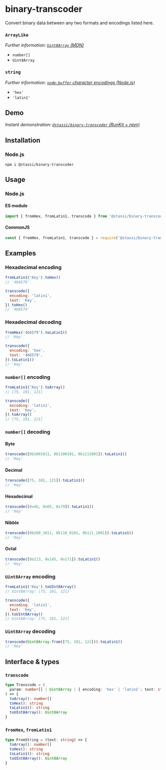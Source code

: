 # binary-transcoder

Convert binary data between any two formats and encodings listed here.

### `ArrayLike`

_Further information: [`Uint8Array` (MDN)](https://developer.mozilla.org/en-US/docs/Web/JavaScript/Reference/Global_Objects/Uint8Array)_

- `number[]`
- `Uint8Array`

### `string`

_Further information: [`node:buffer` character encodings (Node.js)](https://nodejs.org/docs/latest-v19.x/api/buffer.html#buffers-and-character-encodings)_

- `'hex'`
- `'latin1'`

## Demo

_Instant demonstration: [`@stassi/binary-transcoder` (RunKit + npm)](https://npm.runkit.com/%40stassi%2Fbinary-transcoder)_

## Installation

### Node.js

```shell
npm i @stassi/binary-transcoder
```

## Usage

### Node.js

#### ES module

```javascript
import { fromHex, fromLatin1, transcode } from '@stassi/binary-transcoder'
```

#### CommonJS

```javascript
const { fromHex, fromLatin1, transcode } = require('@stassi/binary-transcoder')
```

## Examples

### Hexadecimal encoding

```javascript
fromLatin1('Key').toHex()
// '4b6579'
```

```javascript
transcode({
  encoding: 'latin1',
  text: 'Key',
}).toHex()
// '4b6579'
```

### Hexadecimal decoding

```javascript
fromHex('4b6579').toLatin1()
// 'Key'
```

```javascript
transcode({
  encoding: 'hex',
  text: '4b6579',
}).toLatin1()
// 'Key'
```

### `number[]` encoding

```javascript
fromLatin1('Key').toArray()
// [75, 101, 121]
```

```javascript
transcode({
  encoding: 'latin1',
  text: 'Key',
}).toArray()
// [75, 101, 121]
```

### `number[]` decoding

#### Byte

```javascript
transcode([0b1001011, 0b1100101, 0b1111001]).toLatin1()
// 'Key'
```

#### Decimal

```javascript
transcode([75, 101, 121]).toLatin1()
// 'Key'
```

#### Hexadecimal

```javascript
transcode([0x4b, 0x65, 0x79]).toLatin1()
// 'Key'
```

#### Nibble

```javascript
transcode([0b100_1011, 0b110_0101, 0b111_1001]).toLatin1()
// 'Key'
```

#### Octal

```javascript
transcode([0o113, 0o145, 0o171]).toLatin1()
// 'Key'
```

### `Uint8Array` encoding

```javascript
fromLatin1('Key').toUInt8Array()
// Uint8Array: [75, 101, 121]
```

```javascript
transcode({
  encoding: 'latin1',
  text: 'Key',
}).toUInt8Array()
// Uint8Array: [75, 101, 121]
```

### `Uint8Array` decoding

```javascript
transcode(Uint8Array.from([75, 101, 121])).toLatin1()
// 'Key'
```

## Interface & types

### `transcode`

```typescript
type Transcode = (
  param: number[] | Uint8Array | { encoding: 'hex' | 'latin1'; text: string }
) => {
  toArray(): number[]
  toHex(): string
  toLatin1(): string
  toUInt8Array(): Uint8Array
}
```

### `fromHex`, `fromLatin1`

```typescript
type FromString = (text: string) => {
  toArray(): number[]
  toHex(): string
  toLatin1(): string
  toUInt8Array(): Uint8Array
}
```
